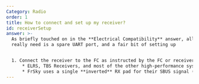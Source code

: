 ```yaml
---
Category: Radio
order: 1
title: How to connect and set up my receiver?
id: receiverSetup
answer: >-
  As briefly touched on in the **Electrical Compatibility** answer, all you
  really need is a spare UART port, and a fair bit of setting up


  1. Connect the receiver to the FC as instructed by the FC or receiver manufacturer.
      * ELRS, TBS Receivers, and most of the other high-performance systems use a full UART, meaning you just need a TX and an RX pad of the same number. 
      * FrSky uses a single **inverted** RX pad for their SBUS signal (needs hardware inversion on F4 FCs, F7 can be changed in config)
---
```

